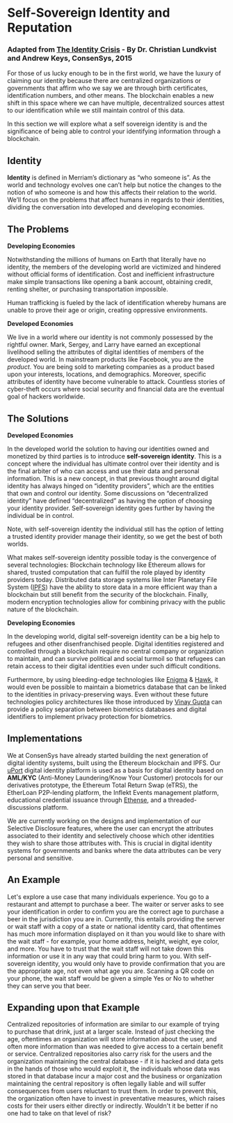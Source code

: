 # Self-Sovereign Identity and Reputation

### Adapted from [**The Identity Crisis**](https://medium.com/@ConsenSys/identity-is-defined-in-merriam-s-dictionary-as-who-someone-is-a3d6a69f5fa4) - By Dr. Christian Lundkvist and Andrew Keys, ConsenSys, 2015

For those of us lucky enough to be in the first world, we have the luxury of claiming our identity because there are centralized organizations or governments that affirm who we say we are through birth certificates, identification numbers, and other means. The blockchain enables a new shift in this space where we can have multiple, decentralized sources attest to our identification while we still maintain control of this data.

In this section we will explore what a self sovereign identity is and the significance of being able to control your identifying information through a blockchain.

## Identity

**Identity** is defined in Merriam’s dictionary as “who someone is”. As the world and technology evolves one can’t help but notice the changes to the notion of who someone is and how this affects their relation to the world. We’ll focus on the problems that affect humans in regards to their identities, dividing the conversation into developed and developing economies.

## **The Problems** <a id="f299"></a>

**Developing Economies**

Notwithstanding the millions of humans on Earth that literally have no identity, the members of the developing world are victimized and hindered without official forms of identification. Cost and inefficient infrastructure make simple transactions like opening a bank account, obtaining credit, renting shelter, or purchasing transportation impossible.

Human trafficking is fueled by the lack of identification whereby humans are unable to prove their age or origin, creating oppressive environments.

**Developed Economies**

We live in a world where our identity is not commonly possessed by the rightful owner. Mark, Sergey, and Larry have earned an exceptional livelihood selling the attributes of digital identities of members of the developed world. In mainstream products like Facebook, you are the _product_. You are being sold to marketing companies as a product based upon your interests, locations, and demographics. Moreover, specific attributes of identity have become vulnerable to attack. Countless stories of cyber-theft occurs where social security and financial data are the eventual goal of hackers worldwide.

## **The Solutions** <a id="2ce5"></a>

**Developed Economies**

In the developed world the solution to having our identities owned and monetized by third parties is to introduce **self-sovereign identity**. This is a concept where the individual has ultimate control over their identity and is the final arbiter of who can access and use their data and personal information. This is a new concept, in that previous thought around digital identity has always hinged on “identity providers”, which are the entities that own and control our identity. Some discussions on “decentralized identity” have defined “decentralized” as having the option of choosing your identity provider. Self-sovereign identity goes further by having the individual be in control.

Note, with self-sovereign identity the individual still has the option of letting a trusted identity provider manage their identity, so we get the best of both worlds.

What makes self-sovereign identity possible today is the convergence of several technologies: Blockchain technology like Ethereum allows for shared, trusted computation that can fulfill the role played by identity providers today. Distributed data storage systems like Inter Planetary File System \([IPFS](http://ipfs.io/)\) have the ability to store data in a more efficient way than a blockchain but still benefit from the security of the blockchain. Finally, modern encryption technologies allow for combining privacy with the public nature of the blockchain.

**Developing Economies**

In the developing world, digital self-sovereign identity can be a big help to refugees and other disenfranchised people. Digital identities registered and controlled through a blockchain require no central company or organization to maintain, and can survive political and social turmoil so that refugees can retain access to their digital identities even under such difficult conditions.

​Furthermore, by using bleeding-edge technologies like [Enigma](http://enigma.media.mit.edu/) & [Hawk](http://oblivm.com/hawk/), it would even be possible to maintain a biometrics database that can be linked to the identities in privacy-preserving ways. Even without these future technologies policy architectures like those introduced by [Vinay Gupta](http://guptaoption.com/cheapid/) can provide a policy separation between biometrics databases and digital identifiers to implement privacy protection for biometrics.

## **Implementations**

We at ConsenSys have already started building the next generation of digital identity systems, built using the Ethereum blockchain and IPFS. Our [uPort](https://uport.me/) digital identity platform is used as a basis for digital identity based on **AML/KYC** \(Anti-Money Laundering/Know Your Customer\) protocols for our derivatives prototype, the Ethereum Total Return Swap \(eTRS\), the EtherLoan P2P-lending platform, the Inflekt Events management platform, educational credential issuance through [Ethense](https://consensys.net/academy/products/), and a threaded-discussions platform.

We are currently working on the designs and implementation of our Selective Disclosure features, where the user can encrypt the attributes associated to their identity and selectively choose which other identities they wish to share those attributes with. This is crucial in digital identity systems for governments and banks where the data attributes can be very personal and sensitive.

## **An Example** 

Let's explore a use case that many individuals experience. You go to a restaurant and attempt to purchase a beer. The waiter or server asks to see your identification in order to confirm you are the correct age to purchase a beer in the jurisdiction you are in. Currently, this entails providing the server or wait staff with a copy of a state or national identity card, that oftentimes has much more information displayed on it than you would like to share with the wait staff - for example, your home address, height, weight, eye color, and more. You have to trust that the wait staff will not take down this information or use it in any way that could bring harm to you. With self-sovereign identity, you would only have to provide confirmation that you are the appropriate age, not even what age you are. Scanning a QR code on your phone, the wait staff would be given a simple Yes or No to whether they can serve you that beer.

## **Expanding upon that Example**

Centralized repositories of information are similar to our example of trying to purchase that drink, just at a larger scale. Instead of just checking the age, oftentimes an organization will store information about the user, and often more information than was needed to give access to a certain benefit or service. Centralized repositories also carry risk for the users and the organization maintaining the central database - if it is hacked and data gets in the hands of those who would exploit it, the individuals whose data was stored in that database incur a major cost and the business or organization maintaining the central repository is often legally liable and will suffer consequences from users reluctant to trust them. In order to prevent this, the organization often have to invest in preventative measures, which raises costs for their users either directly or indirectly. Wouldn't it be better if no one had to take on that level of risk?

